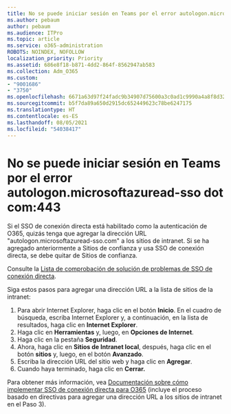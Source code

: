 ```yaml
---
title: No se puede iniciar sesión en Teams por el error autologon.microsoftazuread-sso.com:443
ms.author: pebaum
author: pebaum
ms.audience: ITPro
ms.topic: article
ms.service: o365-administration
ROBOTS: NOINDEX, NOFOLLOW
localization_priority: Priority
ms.assetid: 686e8f18-b871-4dd2-864f-8562947ab583
ms.collection: Adm_O365
ms.custom:
- "9001686"
- "3750"
ms.openlocfilehash: 6671a63d97f24fadc9b34907d75600a3c0ad1c9990a4a8f8d32034c11e8a952e
ms.sourcegitcommit: b5f7da89a650d2915dc652449623c78be6247175
ms.translationtype: HT
ms.contentlocale: es-ES
ms.lasthandoff: 08/05/2021
ms.locfileid: "54038417"
---
```

# <a name="unable-to-log-into-teams-due-to-error-autologonmicrosoftazuread-sso-dot-com443"></a>No se puede iniciar sesión en Teams por el error autologon.microsoftazuread-sso dot com:443

Si el SSO de conexión directa está habilitado como la autenticación de O365, quizás tenga que agregar la dirección URL "autologon.microsoftazuread-sso.com" a los sitios de intranet.  Si se ha agregado anteriormente a Sitios de confianza y usa SSO de conexión directa, se debe quitar de Sitios de confianza.

Consulte la [Lista de comprobación de solución de problemas de SSO de conexión directa](https://docs.microsoft.com/azure/active-directory/hybrid/tshoot-connect-sso#troubleshooting-checklist).

Siga estos pasos para agregar una dirección URL a la lista de sitios de la intranet:

1. Para abrir Internet Explorer, haga clic en el botón **Inicio**. En el cuadro de búsqueda, escriba Internet Explorer y, a continuación, en la lista de resultados, haga clic en **Internet Explorer**.
2. Haga clic en **Herramientas** y, luego, en **Opciones de Internet**.
3. Haga clic en la pestaña **Seguridad**.
4. Ahora, haga clic en **Sitios de Intranet local**, después, haga clic en el botón **sitios** y, luego, en el botón **Avanzado**.
5. Escriba la dirección URL del sitio web y haga clic en **Agregar**.
6. Cuando haya terminado, haga clic en **Cerrar.**

Para obtener más información, vea [Documentación sobre cómo implementar SSO de conexión directa para O365](https://docs.microsoft.com/azure/active-directory/hybrid/how-to-connect-sso-quick-start) (incluye el proceso basado en directivas para agregar una dirección URL a los sitios de intranet en el Paso 3).
